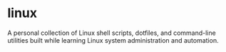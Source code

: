 # linux
A personal collection of Linux shell scripts, dotfiles, and command-line utilities built while learning Linux system administration and automation.
